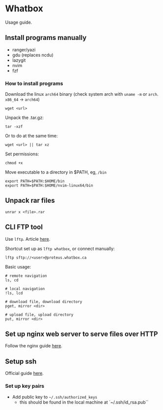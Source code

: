 # Whatbox

Usage guide.

## Install programs manually

- ranger/yazi
- gdu (replaces ncdu)
- lazygit
- nvim
- fzf

### How to install programs

Download the linux `arch64` binary (check system arch with `uname -m` or `arch`. `x86_64` -> `arch64`)

```
wget <url>
```

Unpack the .tar.gz:

```
tar -xzf
```

Or to do at the same time:

```
wget <url> || tar xz
```

Set permissions:

```
chmod +x
```

Move executable to a directory in $PATH, eg, `/bin`

```
export PATH=$PATH:$HOME/bin
export PATH=$PATH:$HOME/nvim-linux64/bin
```

## Unpack rar files

```
unrar x <file>.rar
```

## CLI FTP tool

Use `lftp`. Article [here](https://whatbox.ca/wiki/lftp).

Shortcut set up as `lftp whatbox`, or connect manually:

```
lftp sftp://<user>@proteus.whatbox.ca
```

Basic usage:

```
# remote navigation
ls, cd

# local navigation
!ls, lcd

# download file, download directory
pget, mirror <dir>

# upload file, upload directory
put, mirror <dir>

```

## Set up nginx web server to serve files over HTTP

Follow the nginx guide [here](https://whatbox.ca/wiki/Userland_Nginx).

## Setup ssh

Official guide [here](https://whatbox.ca/wiki/ssh).

### Set up key pairs

- Add public key to `~/.ssh/authorized_keys`
  - this should be found in the local machine at `~/.ssh/id_rsa.pub``
